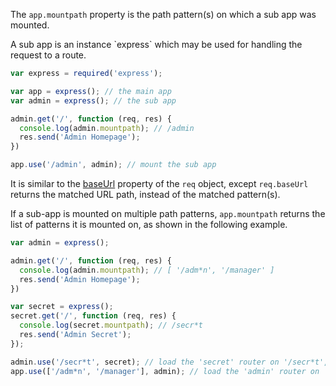 The `app.mountpath` property is the path pattern(s) on which a sub app was mounted.

<div class="doc-box doc-info">
  A sub app is an instance `express` which may be used for handling the request to a route.
</div>

```js
var express = required('express');

var app = express(); // the main app
var admin = express(); // the sub app

admin.get('/', function (req, res) {
  console.log(admin.mountpath); // /admin
  res.send('Admin Homepage');
})

app.use('/admin', admin); // mount the sub app
```

It is similar to the [baseUrl](#req.baseUrl) property of the `req` object, except `req.baseUrl` returns the matched URL path, instead of the matched pattern(s).

If a sub-app is mounted on multiple path patterns, `app.mountpath` returns the list of patterns it is mounted on, as shown in the following example. 

```js
var admin = express();

admin.get('/', function (req, res) {
  console.log(admin.mountpath); // [ '/adm*n', '/manager' ]
  res.send('Admin Homepage');
})

var secret = express();
secret.get('/', function (req, res) {
  console.log(secret.mountpath); // /secr*t
  res.send('Admin Secret');
});

admin.use('/secr*t', secret); // load the 'secret' router on '/secr*t', on the 'admin' sub app
app.use(['/adm*n', '/manager'], admin); // load the 'admin' router on '/adm*n' and '/manager', on the parent app
```
